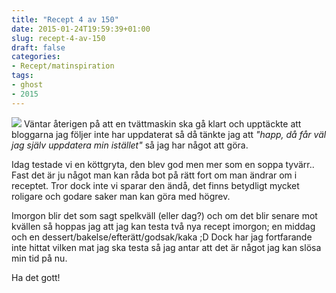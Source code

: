```yaml
---
title: "Recept 4 av 150"
date: 2015-01-24T19:59:39+01:00
slug: recept-4-av-150
draft: false
categories:
- Recept/matinspiration
tags:
- ghost
- 2015
---
```


![](/assets/images/ghost/2015/01/20150124_194217.jpg)
Väntar återigen på att en tvättmaskin ska gå klart och upptäckte att bloggarna jag följer inte har uppdaterat så då tänkte jag att *"happ, då får väl jag själv uppdatera min istället"* så jag har något att göra.

Idag testade vi en köttgryta, den blev god men mer som en soppa tyvärr.. Fast det är ju något man kan råda bot på rätt fort om man ändrar om i receptet. Tror dock inte vi sparar den ändå, det finns betydligt mycket roligare och godare saker man kan göra med högrev.

Imorgon blir det som sagt spelkväll (eller dag?) och om det blir senare mot kvällen så hoppas jag att jag kan testa två nya recept imorgon; en middag och en dessert/bakelse/efterätt/godsak/kaka ;D
Dock har jag fortfarande inte hittat vilken mat jag ska testa så jag antar att det är något jag kan slösa min tid på nu. 

Ha det gott!


